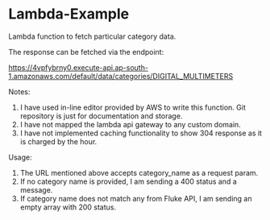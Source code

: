 # Lambda-Example
Lambda function to fetch particular category data.

The response can be fetched via the endpoint:

https://4vpfybrny0.execute-api.ap-south-1.amazonaws.com/default/data/categories/DIGITAL_MULTIMETERS

Notes:
1) I have used in-line editor provided by AWS to write this function. Git repository is just for documentation and storage.
2) I have not mapped the lambda api gateway to any custom domain.
3) I have not implemented caching functionality to show 304 response as it is charged by the hour.

Usage:
1) The URL mentioned above accepts category_name as a request param.
2) If no category name is provided, I am sending a 400 status and a message.
3) If category name does not match any from Fluke API, I am sending an empty array with 200 status.
